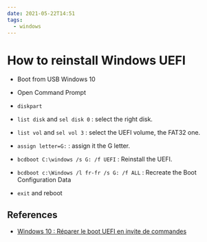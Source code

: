 ```yaml
---
date: 2021-05-22T14:51
tags:
  - windows
---
```


# How to reinstall Windows UEFI

- Boot from USB Windows 10
- Open Command Prompt

- `diskpart`
- `list disk` and `sel disk 0` : select the right disk.
- `list vol` and `sel vol 3` : select the UEFI volume, the FAT32 one.
- `assign letter=G:` : assign it the G letter.
- `bcdboot C:\windows /s G: /f UEFI` : Reinstall the UEFI.
- `bcdboot c:\Windows /l fr-fr /s G: /f ALL` : Recreate the Boot Configuration Data
- `exit` and reboot

## References

- [Windows 10 : Réparer le boot UEFI en invite de commandes](https://blog.juansorroche.com/windows-10-reparer-boot-uefi-en-invite-de-commandes)
